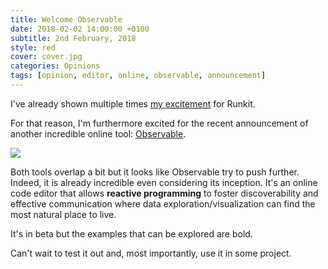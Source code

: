 ```yaml
---
title: Welcome Observable
date: 2018-02-02 14:00:00 +0100
subtitle: 2nd February, 2018
style: red
cover: cover.jpg
categories: Opinions
tags: [opinion, editor, online, observable, announcement]
---
```


I've already shown multiple times [my excitement](https://fabiofranchino.com/blog/runkit-is-great/) for Runkit.

For that reason, I'm furthermore excited for the recent announcement of another incredible online tool: [Observable](https://beta.observablehq.com/).

![](/assets/blog/welcome-observable-tool/cover.jpg)

Both tools overlap a bit but it looks like Observable try to push further.  
Indeed, it is already incredible even considering its inception. It's an online code editor that allows **reactive programming** to foster discoverability and effective communication where data exploration/visualization can find the most natural place to live.

It's in beta but the examples that can be explored are bold.

Can't wait to test it out and, most importantly, use it in some project.

